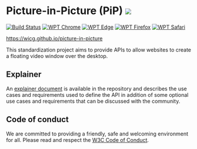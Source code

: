 # Picture-in-Picture (PiP) ![](https://storage.googleapis.com/material-icons/external-assets/v4/icons/svg/ic_picture_in_picture_alt_black_24px.svg) 

[![Build Status](https://travis-ci.org/WICG/picture-in-picture.svg?branch=master)](https://travis-ci.org/WICG/picture-in-picture)
[![WPT Chrome](https://wpt-badge.glitch.me/?product=chrome&prefix=/picture-in-picture)](https://wpt.fyi/results/picture-in-picture)
[![WPT Edge](https://wpt-badge.glitch.me/?product=edge&prefix=/picture-in-picture)](https://wpt.fyi/results/picture-in-picture)
[![WPT Firefox](https://wpt-badge.glitch.me/?product=firefox&prefix=/picture-in-picture)](https://wpt.fyi/results/picture-in-picture)
[![WPT Safari](https://wpt-badge.glitch.me/?product=safari&prefix=/picture-in-picture)](https://wpt.fyi/results/picture-in-picture)

https://wicg.github.io/picture-in-picture

This standardization project aims to provide APIs to allow websites to create a floating video window over the desktop.

## Explainer

An [explainer document](explainer.md) is available in the repository and describes the use cases and requirements used to define the API in addition of some optional use cases and requirements that can be discussed with the community.

## Code of conduct

We are committed to providing a friendly, safe and welcoming environment for all. Please read and
respect the [W3C Code of Conduct](https://www.w3.org/Consortium/cepc/).
